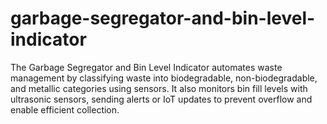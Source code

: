 # garbage-segregator-and-bin-level-indicator
The Garbage Segregator and Bin Level Indicator automates waste management by classifying waste into biodegradable, non-biodegradable, and metallic categories using sensors. It also monitors bin fill levels with ultrasonic sensors, sending alerts or IoT updates to prevent overflow and enable efficient collection.
